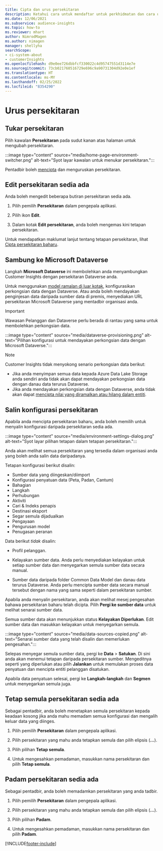 ```yaml
---
title: Cipta dan urus persekitaran
description: Ketahui cara untuk mendaftar untuk perkhidmatan dan cara untuk menguruskan persekitaran.
ms.date: 12/06/2021
ms.subservice: audience-insights
ms.topic: how-to
ms.reviewer: mhart
author: NimrodMagen
ms.author: nimagen
manager: shellyha
searchScope:
- ci-system-about
- customerInsights
ms.openlocfilehash: d9e0ee726dbbfcf330022c4d95747551d3114e7e
ms.sourcegitcommit: 73cb021760516729e696c9a90731304d92e0e1ef
ms.translationtype: HT
ms.contentlocale: ms-MY
ms.lasthandoff: 02/25/2022
ms.locfileid: "8354290"
---
```

# <a name="manage-environments"></a>Urus persekitaran



## <a name="switch-environments"></a>Tukar persekitaran

Pilih kawalan **Persekitaran** pada sudut kanan atas halaman untuk mengubah persekitaran.

:::image type="content" source="media/home-page-environment-switcher.png" alt-text="Syot layar kawalan untuk menukar persekitaran.":::

Pentadbir boleh [mencipta](create-environment.md) dan menguruskan persekitaran.

## <a name="edit-an-existing-environment"></a>Edit persekitaran sedia ada

Anda boleh mengedit beberapa butiran persekitaran sedia ada.

1.  Pilih pemilih **Persekitaran** dalam pengepala aplikasi.

2.  Pilih ikon **Edit**.

3. Dalam kotak **Edit persekitaran**, anda boleh mengemas kini tetapan persekitaran.

Untuk mendapatkan maklumat lanjut tentang tetapan persekitaran, lihat [Cipta persekitaran baharu](create-environment.md).

## <a name="connect-to-microsoft-dataverse"></a>Sambung ke Microsoft Dataverse
   
Langkah **Microsoft Dataverse** ini membolehkan anda menyambungkan Customer Insights dengan persekitaran Dataverse anda.

Untuk menggunakan [model ramalan di luar kotak](predictions-overview.md#out-of-box-models), konfigurasikan perkongsian data dengan Dataverse. Atau anda boleh mendayakan penginjesan data daripada sumber data di premis, menyediakan URL persekitaran Microsoft Dataverse yang mentadbir organisasi anda.

> [!IMPORTANT]
> Wawasan Pelanggan dan Dataverse perlu berada di rantau yang sama untuk membolehkan perkongsian data.

:::image type="content" source="media/dataverse-provisioning.png" alt-text="Pilihan konfigurasi untuk mendayakan perkongsian data dengan Microsoft Dataverse.":::

> [!NOTE]
> Customer Insights tidak menyokong senario perkongsian data berikut:
> - Jika anda menyimpan semua data kepada Azure Data Lake Storage anda sendiri anda tidak akan dapat mendayakan perkongsian data dengan danau data terurus Dataverse.
> - Jika anda mendayakan perkongsian data dengan Dataverse, anda tidak akan dapat [mencipta nilai yang diramalkan atau hilang dalam entiti](predictions.md).

## <a name="copy-the-environment-configuration"></a>Salin konfigurasi persekitaran

Apabila anda mencipta persekitaran baharu, anda boleh memilih untuk menyalin konfigurasi daripada persekitaran sedia ada. 

:::image type="content" source="media/environment-settings-dialog.png" alt-text="Syot layar pilihan tetapan dalam tetapan persekitaran.":::

Anda akan melihat semua persekitaran yang tersedia dalam organisasi anda yang boleh anda salin data daripadanya.

Tetapan konfigurasi berikut disalin:

- Sumber data yang diingeskan/diimport
- Konfigurasi penyatuan data (Peta, Padan, Cantum)
- Bahagian
- Langkah
- Perhubungan
- Aktiviti
- Cari & Indeks penapis
- Destinasi eksport
- Segar semula dijadualkan
- Pengayaan
- Pengurusan model
- Penugasan peranan

Data berikut *tidak* disalin:

- Profil pelanggan.
- Kelayakan sumber data. Anda perlu menyediakan kelayakan untuk setiap sumber data dan menyegarkan semula sumber data secara manual.

- Sumber data daripada folder Common Data Model dan danau data terurus Dataverse. Anda perlu mencipta sumber data secara manual tersebut dengan nama yang sama seperti dalam persekitaran sumber.

Apabila anda menyalin persekitaran, anda akan melihat mesej pengesahan bahawa persekitaran baharu telah dicipta. Pilih **Pergi ke sumber data** untuk melihat senarai sumber data.

Semua sumber data akan menunjukkan status **Kelayakan Diperlukan**. Edit sumber data dan masukkan kelayakan untuk menyegarkan semula.

:::image type="content" source="media/data-sources-copied.png" alt-text="Senarai sumber data yang telah disalin dan memerlukan pengesahan.":::

Selepas menyegar semula sumber data, pergi ke **Data** > **Satukan**. Di sini anda akan menemui tetapan daripada persekitaran sumber. Mengeditnya seperti yang diperlukan atau pilih **Jalankan** untuk memulakan proses data penyatuan dan mencipta entiti pelanggan disatukan.

Apabila data penyatuan selesai, pergi ke **Langkah-langkah** dan **Segmen** untuk menyegarkan semula juga.

## <a name="reset-an-existing-environment"></a>Tetap semula persekitaran sedia ada

Sebagai pentadbir, anda boleh menetapkan semula persekitaran kepada keadaan kosong jika anda mahu memadam semua konfigurasi dan mengalih keluar data yang diinges.

1.  Pilih pemilih **Persekitaran** dalam pengepala aplikasi. 

2.  Pilih persekitaran yang mahu anda tetapkan semula dan pilih elipsis (**...**). 

3. Pilih pilihan **Tetap semula**. 

4.  Untuk mengesahkan pemadaman, masukkan nama persekitaran dan pilih **Tetap semula**.

## <a name="delete-an-existing-environment"></a>Padam persekitaran sedia ada

Sebagai pentadbir, anda boleh memadamkan persekitaran yang anda tadbir.

1.  Pilih pemilih **Persekitaran** dalam pengepala aplikasi.

2.  Pilih persekitaran yang mahu anda tetapkan semula dan pilih elipsis (**...**). 

3. Pilih pilihan **Padam**. 

4.  Untuk mengesahkan pemadaman, masukkan nama persekitaran dan pilih **Padam**.


[!INCLUDE[footer-include](../includes/footer-banner.md)]
